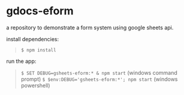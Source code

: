 # gdocs-eform
a repository to demonstrate a form system using google sheets api.

install dependencies:
> `$ npm install`

run the app:
> `$ SET DEBUG=gsheets-eform:* & npm start` (windows command prompt)
> `$ $env:DEBUG='gsheets-eform:*'; npm start` (windows powershell)
